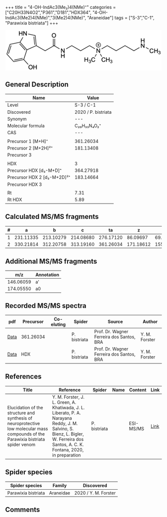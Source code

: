 +++
title = "4-OH-IndAc3(Me₂)4(NMe)⁺"
categories = ["C20H33N4O2","P361","D181","HDX364",
"4-OH-IndAc3(Me2)4(NMe)","3(Me2)4(NMe)",
"Araneidae"]
tags = ["S-3","C-1",
"Parawixia bistriata"]
+++

![](/img/4-OH-IndAc3(Me2)4(NMe).png)

## General Description

| Name                       | Value              |
|----------------------------|--------------------|
| Level                      | S-3 / C-1          |
| Discovered                 | 2020 / P. bistriata |
| Synonym                    | ---                |
| Molecular formula          | C₂₀H₃₃N₄O₂⁺                   |
| CAS                        | ---                |
|                            |                    |
| Precursor 1 [M+H]⁺         | 361.26034                   |
| Precursor 2 [M+2H]²⁺       | 181.13408                   |
| Precursor 3                |                    |
|                            |                    |
| HDX                        | 3                   |
| Precursor HDX   [d₃-M+D]⁺   | 364.27918                   |
| Precursor HDX 2 [d₃-M+2D]²⁺ | 183.14664                   |
| Precursor HDX 3            |                    |
|                            |                    |
| Rt                         | 7.31                   |
| Rt HDX                     | 5.89                   |

## Calculated MS/MS fragments

| # | a         | b         | c         | ta        | z         | y         | tz        |
|---|-----------|-----------|-----------|-----------|-----------|-----------|-----------|
| 1 | 231.11335 | 213.10279 | 214.08680 | 276.17120 | 86.09697 | 69.07042 | 131.15482 |
| 2 | 330.21814 | 312.20758 | 313.19160 | 361.26034 | 171.18612 | 155.16740 | 188.21267 |

## Additional MS/MS fragments

| m/z | Annotation |
|-----|------------|
| 146.06059    | a'   |
| 174.05550    | a0   |

## Recorded MS/MS spectra

| pdf                                             | Precursor | Co-eluting | Spider      | Source                       | Author        |
|-------------------------------------------------|-----------|------------|-------------|------------------------------|---------------|
| [Data](/pdf/P-bistriata/361_4-OH-IndAc3(Me2)4(NMe)_Pb.pdf) | 361.26034 |           | P. bistriata | Prof. Dr. Wagner Ferreira dos Santos, BRA  | Y. M. Forster |
| [Data](/pdf/P-bistriata/361_4-OH-IndAc3(Me2)4(NMe)_Pb_HDX.pdf) | HDX |           | P. bistriata | Prof. Dr. Wagner Ferreira dos Santos, BRA  | Y. M. Forster |


## References

| Title | Reference | Spider | Name | Content | Link |
|-------|-----------|--------|------|---------|------|
| Elucidation of the structure and synthesis of neuroprotective low molecular mass compounds of the Parawixia bistriata spider venom      | Y. M. Forster, J. L. Green, A. Khatiwada, J. L. Liberato, P. A. Narayana Reddy, J. M. Salvino, S. Bienz, L. Bigler, W. Ferreira dos Santos, A. C. K. Fontana, 2020, in preparation          | P. bistriata       |      | ESI-MS/MS        | [Link](unknown)     |

## Spider species

| Spider species     | Family     | Discovered           |
|--------------------|------------|----------------------|
| Parawixia bistriata | Araneidae | 2020 / Y. M. Forster |


## Comments